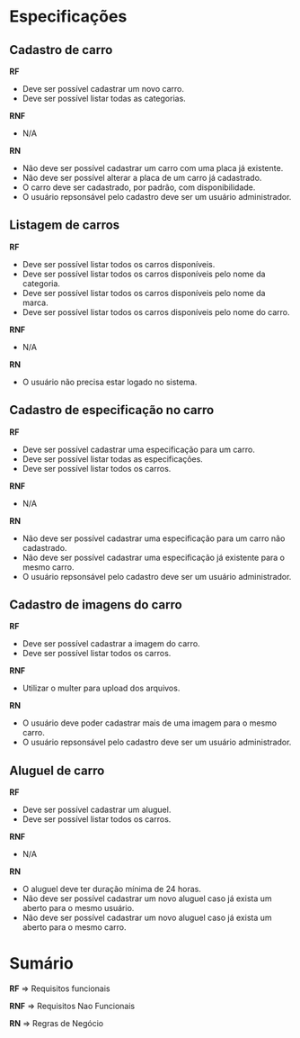 # Especificações


## Cadastro de carro

**RF**
- Deve ser possível cadastrar um novo carro.
- Deve ser possível listar todas as categorias.

**RNF**
- N/A

**RN**
- Não deve ser possível cadastrar um carro com uma placa já existente.
- Não deve ser possível alterar a placa de um carro já cadastrado.
- O carro deve ser cadastrado, por padrão, com disponibilidade.
- O usuário repsonsável pelo cadastro deve ser um usuário administrador.


## Listagem de carros

**RF**
- Deve ser possível listar todos os carros disponíveis.
- Deve ser possível listar todos os carros disponíveis pelo nome da categoria.
- Deve ser possível listar todos os carros disponíveis pelo nome da marca.
- Deve ser possível listar todos os carros disponíveis pelo nome do carro.

**RNF**
- N/A

**RN**
- O usuário não precisa estar logado no sistema.


## Cadastro de especificação no carro

**RF**
- Deve ser possível cadastrar uma especificação para um carro.
- Deve ser possível listar todas as especificações.
- Deve ser possível listar todos os carros.

**RNF**
- N/A

**RN**
- Não deve ser possível cadastrar uma especificação para um carro não cadastrado.
- Não deve ser possível cadastrar uma especificação já existente para o mesmo carro.
- O usuário repsonsável pelo cadastro deve ser um usuário administrador.


## Cadastro de imagens do carro

**RF**
- Deve ser possível cadastrar a imagem do carro.
- Deve ser possível listar todos os carros.

**RNF**
- Utilizar o multer para upload dos arquivos.

**RN**
- O usuário deve poder cadastrar mais de uma imagem para o mesmo carro.
- O usuário repsonsável pelo cadastro deve ser um usuário administrador.


## Aluguel de carro

**RF**
- Deve ser possível cadastrar um aluguel.
- Deve ser possível listar todos os carros.

**RNF**
- N/A

**RN**
- O aluguel deve ter duração mínima de 24 horas.
- Não deve ser possível cadastrar um novo aluguel caso já exista um aberto para o mesmo usuário.
- Não deve ser possível cadastrar um novo aluguel caso já exista um aberto para o mesmo carro.



# Sumário

**RF** => Requisitos funcionais

**RNF** => Requisitos Nao Funcionais

**RN** => Regras de Negócio